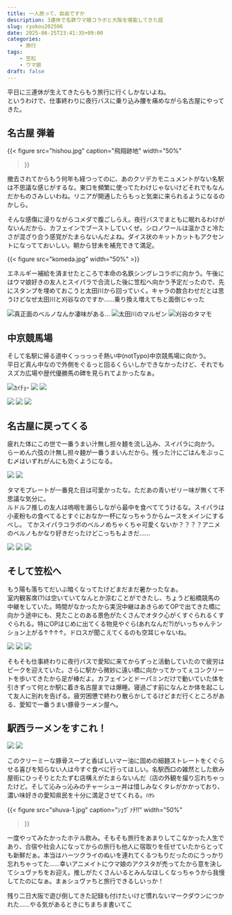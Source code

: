 ```yaml
---
title: 一人旅って、自由ですか
description: 3連休で名鉄ウマ娘コラボと大阪を堪能してきた話
slug: ryokou202506
date: 2025-06-25T23:41:35+09:00
categories:
    - 旅行
tags:
    - 笠松
    - ウマ娘
draft: false
---
```


平日に三連休が生えてきたらもう旅行に行くしかないよね。  
というわけで、仕事終わりに夜行バスに乗り込み腰を痛めながら名古屋にやってきた。

## 名古屋 弾着

{{< figure
    src="hishou.jpg"
    caption="飛翔跡地"
    width="50%" 
>}}

撤去されてからもう何年も経つってのに、あのクソデカモニュメントがない名駅は不思議な感じがするな。東口を頻繁に使ってたわけじゃないけどそれでもなんだかものさみしいわね。リニアが開通したらもっと気楽に来られるようになるのかしら。

そんな感傷に浸りながらコメダで腹ごしらえ。夜行バスでまともに眠れるわけがないんだから、カフェインでブーストしていくぜ。シロノワールは温かさと冷たさが混ざり合う感覚がたまらないんだよね。ダイス状のキットカットもアクセントになってておいしい。朝から甘未を補充できて満足。

{{< figure src="komeda.jpg" width="50%"  >}}

エネルギー補給を済ませたところで本命の名鉄シングレコラボに向かう。午後にはウマ娘好きの友人とスイパラで合流した後に笠松へ向かう予定だったので、先にスタンプを埋めておこうと太田川から回っていく。キャラの数合わせだとは思うけどなぜ太田川と刈谷なのですか……乗り換え増えてちと面倒じゃった

![真正面のベルノなんか凄味がある…](beruno.jpg) ![太田川のマルゼン](maruzen.jpg) ![刈谷のタマモ](tamamo.jpg)

## 中京競馬場

そして名駅に帰る道中くっっっっそ熱い中(notTypo)中京競馬場に向かう。  
平日ど真ん中なので外側をぐるっと回るくらいしかできなかったけど、それでもスズカ広場や歴代優勝馬の碑を見られてよかったなぁ。

![ｶｲﾁｮｰ](rudorufu.jpg) ![](hashira_oguri.jpg) ![](hashira_ma-chi.jpg)

![](entrance.jpg) ![](building.jpg) ![](suzuka.jpg)

## 名古屋に戻ってくる

疲れた体にこの世で一番うまい汁無し担々麺を流し込み、スイパラに向かう。  
らーめん六弦の汁無し担々麺が一番うまいんだから。残った汁にごはんをぶっこむ〆はいずれがんにも効くようになる。

![](mugen-1.jpg) ![](cb-1.jpg)

タマモプレートが一番見た目は可愛かったな。ただあの青いゼリー味が無くて不思議な気分に。  
ルドルフ推しの友人は嗚咽を漏らしながら最中を食べててうけるな。スイパラは小麦粉もの食べてるとすぐにおなか一杯になっちゃうからムースをメインにするべし。
てかスイパラコラボのベルノめちゃくちゃ可愛くないか？？？？アニメのベルノもかなり好きだったけどこっちもよきだ……

![](zenbu-1.jpg) ![](tamamoplate-1.jpg) ![](shuugou-1.jpg)

## そして笠松へ

もう陽も落ちてだいぶ暗くなってたけどまだまだ暑かったなぁ。  
室内観客席(?)は空いていてなんとか涼むことができたし、ちょうど船橋競馬の中継をしていた。時間がなかったから実況中継はあきらめてOPで出てきた橋に向かう途中にも、見たことのある景色がたくさんでオタク心がくすぐられるくすぐられる。特にOPはじめに出てくる物見やぐら(あれなんだ?)がいっちゃんテンション上がる↑↑↑↑。ドロスが聞こえてくるのも空耳じゃないね。

![](eki-1.jpg) ![](yagura-1.jpg) ![](keibajou-1.jpg)

そもそも仕事終わりに夜行バスで愛知に来てからずっと活動していたので疲労はピークを迎えていた。さらに駅から微妙に遠い橋に向かってかってぇコンクリートを歩いてきたから足が棒だよ。カフェインとドーパミンだけで動いていた体を引きずって何とか駅に着き名古屋までは爆睡。寝過ごす前になんとか体を起こして友人に別れを告げる。疲労困憊で終わり散らかしてるけどまだ行くところがある、愛知で一番うまい豚骨ラーメン屋へ。

## 駅西ラーメンをすこれ！

![](ekinishi-1.jpg) ![](menu-1.jpg)

このクリーミーな豚骨スープと香ばしいマー油に固めの細麺ストレートをくぐらせる喜びを知らない人は今すぐ食べに行ってほしい。名駅西口の雑然とした飲み屋街にひっそりとたたずむ店構えがたまらないんだ（店の外観を撮り忘れちゃったけど。そして沁みっ沁みのチャーシュー丼は惜しみなくタレがかかっており、濃い味好きの愛知県民を十分に満足させてくれる。ﾊﾔﾚ 

{{< figure
    src="shuva-1.jpg"
    caption="ｼｭｳﾞｧﾁ!!"
    width="50%" 
>}}

一度やってみたかったホテル飲み。そもそも旅行をあまりしてこなかった人生であり、合宿や社会人になってからの旅行も他人に宿取りを任せていたからとっても新鮮だぁ。本当はハーツクライのぬいを連れてくるつもりだったのにうっかり忘れちゃってた……幸いアニメイトにウマ娘のアクスタが売ってたから意を決してシュヴァちをお迎え。推しがたくさんいるとみんなほしくなっちゃうから我慢してたのになぁ。まぁシュヴァちと旅行できるしいっか！

残り二日大阪で遊び倒してきた記録も付けたいけど慣れないマークダウンにつかれた……やる気があるときにちまちま書いてこ